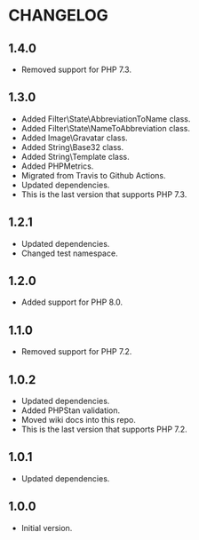 # CHANGELOG

## 1.4.0

* Removed support for PHP 7.3.

## 1.3.0

* Added Filter\State\AbbreviationToName class.
* Added Filter\State\NameToAbbreviation class.
* Added Image\Gravatar class.
* Added String\Base32 class.
* Added String\Template class.
* Added PHPMetrics.
* Migrated from Travis to Github Actions.
* Updated dependencies.
* This is the last version that supports PHP 7.3.

## 1.2.1

* Updated dependencies.
* Changed test namespace.

## 1.2.0

* Added support for PHP 8.0.

## 1.1.0

* Removed support for PHP 7.2.

## 1.0.2

* Updated dependencies.
* Added PHPStan validation.
* Moved wiki docs into this repo.
* This is the last version that supports PHP 7.2.

## 1.0.1

* Updated dependencies.

## 1.0.0

* Initial version.

